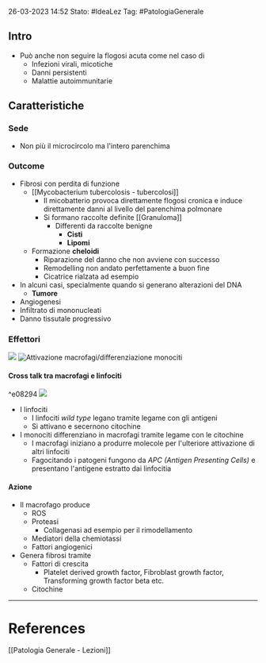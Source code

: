 26-03-2023 14:52
Stato: #IdeaLez
Tag: #PatologiaGenerale 

## Intro
- Può anche non seguire la flogosi acuta come nel caso di
	- Infezioni virali, micotiche
	- Danni persistenti
	- Malattie autoimmunitarie

## Caratteristiche
### Sede
- Non più il microcircolo ma l'intero parenchima
### Outcome
- Fibrosi con perdita di funzione
	- [[Mycobacterium tubercolosis - tubercolosi]]
		- Il micobatterio provoca direttamente flogosi cronica e induce direttamente danni al livello del parenchima polmonare
		- Si formano raccolte definite [[Granuloma]]
			- Differenti da raccolte benigne
				- **Cisti**
				- **Lipomi**
	- Formazione **cheloidi**
		- Riparazione del danno che non avviene con successo
		- Remodelling non andato perfettamente a buon fine
		- Cicatrice rialzata ad esempio
- In alcuni casi, specialmente quando si generano alterazioni del DNA
	- **Tumore**
- Angiogenesi
- Infiltrato di mononucleati
- Danno tissutale progressivo
### Effettori
![]($pst$)
![Attivazione macrofagi/differenziazione monociti](https://i.imgur.com/8TZEN11.png)
#### Cross talk tra macrofagi e linfociti

^e08294
![](https://i.imgur.com/Q1a2pDg.png)

- I linfociti
	- I linfociti *wild type* legano tramite legame con gli antigeni
	- Si attivano e secernono citochine
-  I monociti differenziano in macrofagi tramite legame con le citochine
	- I macrofagi iniziano a produrre molecole per l'ulteriore attivazione di altri linfociti
	- Fagocitando i patogeni fungono da *APC (Antigen Presenting Cells)* e presentano l'antigene estratto dai linfocitia
#### Azione
- Il macrofago produce 
	- ROS
	- Proteasi
		- Collagenasi ad esempio per il rimodellamento
	- Mediatori della chemiotassi
	- Fattori angiogenici 
- Genera fibrosi tramite
	- Fattori di crescita
		- Platelet derived growth factor, Fibroblast growth factor, Transforming growth factor beta etc.
	- Citochine



---



# References 

[[Patologia Generale - Lezioni]]